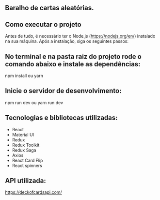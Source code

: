 ## Baralho de cartas aleatórias.

## Como executar o projeto
Antes de tudo, é necessário ter o Node.js (https://nodejs.org/en/) instalado na sua máquina. Após a instalação, siga os seguintes passos:

## No terminal e na pasta raiz do projeto rode o comando abaixo e instale as dependências:
npm install ou yarn

## Inicie o servidor de desenvolvimento:
npm run dev ou yarn run dev

## Tecnologias e bibliotecas utilizadas:
- React
- Material UI
- Redux
- Redux Toolkit
- Redux Saga
- Axios
- React Card Flip
- React spinners

## API utilizada:
https://deckofcardsapi.com/






